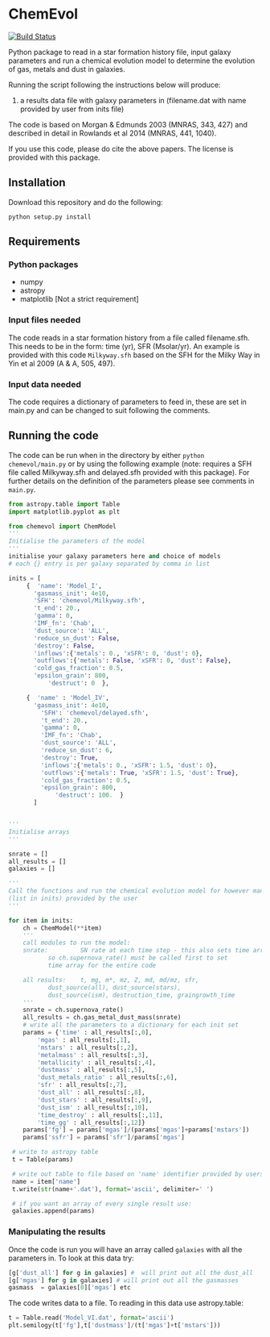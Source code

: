 # ChemEvol
[![Build Status](https://travis-ci.org/zemogle/chemevol.svg?branch=master)](https://travis-ci.org/zemogle/chemevol)

Python package to read in a star formation history file, input galaxy parameters and run a chemical evolution model to determine the evolution of gas, metals and dust in galaxies.

Running the script following the instructions below will produce:

1. a results data file with galaxy parameters in (filename.dat with name provided
  by user from inits file)

The code is based on Morgan & Edmunds 2003 (MNRAS, 343, 427)
and described in detail in Rowlands et al 2014 (MNRAS, 441, 1040).

If you use this code, please do cite the above papers.  The license is provided with this package.

## Installation

Download this repository and do the following:
```
python setup.py install
```

## Requirements

### Python packages
- numpy
- astropy
- matplotlib [Not a strict requirement]

### Input files needed
The code reads in a star formation history from a file called filename.sfh.  This needs to be in the form: time (yr), SFR (Msolar/yr).    An example is provided with this code `Milkyway.sfh` based on the SFH for the Milky Way in Yin et al 2009 (A & A, 505, 497).

### Input data needed
The code requires a dictionary of parameters to feed in, these are set in main.py and can be changed to suit following the comments.

## Running the code
The code can be run when in the directory by either `python chemevol/main.py` or by using the following example (note: requires a SFH file called Milkyway.sfh and delayed.sfh provided with this package).  For further details on the definition of the parameters please see comments in `main.py`.

```python
from astropy.table import Table
import matplotlib.pyplot as plt

from chemevol import ChemModel
'''
Initialise the parameters of the model
'''
initialise your galaxy parameters here and choice of models
# each {} entry is per galaxy separated by comma in list

inits = [
     {	'name': 'Model_I',
       'gasmass_init': 4e10,
       'SFH': 'chemevol/Milkyway.sfh',
       't_end': 20.,
       'gamma': 0,
       'IMF_fn': 'Chab',
       'dust_source': 'ALL',
       'reduce_sn_dust': False,
       'destroy': False,
       'inflows':{'metals': 0., 'xSFR': 0, 'dust': 0},
       'outflows':{'metals': False, 'xSFR': 0, 'dust': False},
       'cold_gas_fraction': 0.5,
       'epsilon_grain': 800,
           'destruct': 0  },

     {	'name' : 'Model_IV',
       'gasmass_init': 4e10,
         'SFH': 'chemevol/delayed.sfh',
         't_end': 20.,
         'gamma': 0,
         'IMF_fn': 'Chab',
         'dust_source': 'ALL',
         'reduce_sn_dust': 6,
         'destroy': True,
         'inflows':{'metals': 0., 'xSFR': 1.5, 'dust': 0},
         'outflows':{'metals': True, 'xSFR': 1.5, 'dust': True},
         'cold_gas_fraction': 0.5,
         'epsilon_grain': 800,
             'destruct': 100.  }
       ]


'''
Initialise arrays
'''

snrate = []
all_results = []
galaxies = []

'''
Call the functions and run the chemical evolution model for however many galaxies
(list in inits) provided by the user
'''

for item in inits:
    ch = ChemModel(**item)
    '''
    call modules to run the model:
    snrate: 		SN rate at each time step - this also sets time array
           so ch.supernova_rate() must be called first to set
           time array for the entire code

    all results: 	t, mg, m*, mz, Z, md, md/mz, sfr,
           dust_source(all), dust_source(stars),
           dust_source(ism), destruction_time, graingrowth_time
    '''
    snrate = ch.supernova_rate()
    all_results = ch.gas_metal_dust_mass(snrate)
    # write all the parameters to a dictionary for each init set
    params = {'time' : all_results[:,0],
        'mgas' : all_results[:,1],
        'mstars' : all_results[:,2],
        'metalmass' : all_results[:,3],
        'metallicity' : all_results[:,4],
        'dustmass' : all_results[:,5],
        'dust_metals_ratio' : all_results[:,6],
        'sfr' : all_results[:,7],
        'dust_all' : all_results[:,8],
        'dust_stars' : all_results[:,9],
        'dust_ism' : all_results[:,10],
        'time_destroy' : all_results[:,11],
        'time_gg' : all_results[:,12]}
    params['fg'] = params['mgas']/(params['mgas']+params['mstars'])
    params['ssfr'] = params['sfr']/params['mgas']

 # write to astropy table
 t = Table(params)

 # write out table to file based on 'name' identifier provided by users
 name = item['name']
 t.write(str(name+'.dat'), format='ascii', delimiter=' ')

 # if you want an array of every single result use:
 galaxies.append(params)
```

### Manipulating the results
Once the code is run you will have an array called `galaxies` with all the parameters in.  To look at this data try:
```python
[g['dust_all'] for g in galaxies] #  will print out all the dust_all
[g['mgas'] for g in galaxies] # will print out all the gasmasses
gasmass  = galaxies[0]['mgas'] etc
```

The code writes data to a file.  To reading in this data use astropy.table:
```python
t = Table.read('Model_VI.dat', format='ascii')
plt.semilogy(t['fg'],t['dustmass']/(t['mgas']+t['mstars']))
```
